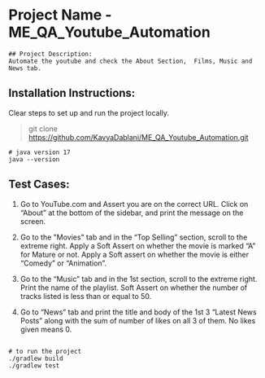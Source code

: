 # Project Name - ME_QA_Youtube_Automation
```
## Project Description:
Automate the youtube and check the About Section,  Films, Music and News tab. 
```
## Installation Instructions:
Clear steps to set up and run the project locally.
> git clone https://github.com/KavyaDablani/ME_QA_Youtube_Automation.git
```
# java version 17
java --version
```

## Test Cases:
1. Go to YouTube.com and Assert you are on the correct URL. Click on “About” at the bottom of the sidebar, and print the message on the screen.

2. Go to the "Movies" tab and in the “Top Selling” section, scroll to the extreme right. Apply a Soft Assert on whether the movie is marked “A” for Mature or not. Apply a Soft assert on whether the movie is either “Comedy” or “Animation”.

3. Go to the “Music” tab and in the 1st section, scroll to the extreme right. Print the name of the playlist. Soft Assert on whether the number of tracks listed is less than or equal to 50.

4. Go to “News” tab and print the title and body of the 1st 3 “Latest News Posts” along with the sum of number of likes on all 3 of them. No likes given means 0.
```

# to run the project
./gradlew build
./gradlew test
```

